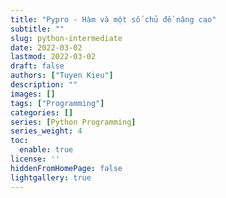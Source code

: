 ```yaml
---
title: "Pypro - Hàm và một số chủ đề nâng cao"
subtitle: ""
slug: python-intermediate
date: 2022-03-02
lastmod: 2022-03-02
draft: false
authors: ["Tuyen Kieu"]
description: ""
images: []
tags: ["Programming"]
categories: []
series: [Python Programming]
series_weight: 4
toc:
  enable: true
license: ''  
hiddenFromHomePage: false
lightgallery: true
---
```


<!--more-->